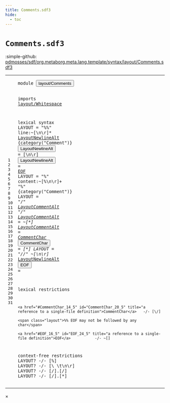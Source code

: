 ```yaml
---
title: Comments.sdf3
hide:
  - toc
---
```


# `Comments.sdf3`

:simple-github: [pdmosses/sdf/org.metaborg.meta.lang.template/syntax/layout/Comments.sdf3]

[pdmosses/sdf/org.metaborg.meta.lang.template/syntax/layout/Comments.sdf3]: https://github.com/pdmosses/sdf/blob/master/org.metaborg.meta.lang.template/syntax/layout/Comments.sdf3 "The source file on GitHub"

<div class="sdf3"><table class="highlighttable"><tbody><tr><td class="linenos"><div class="linenodiv"><pre><span></span>1
2
3
4
5
6
7
8
9
10
11
12
13
14
15
16
17
18
19
20
21
22
23
24
25
26
27
28
29
30
31
</pre></div></td>
<td class="code"><pre><code><span class="keyword">module</span> <button class="modal-open" id="layout/Comments_1_8" title="a definition with multiple references" data-urls="../../grammar/Grammars.sdf3/#layout/Comments line 3_9; ../../symbols/Symbols.sdf3/#layout/Comments line 3_9">layout/Comments</button>

<span class="keyword">imports</span>
  <a href="../Whitespace.sdf3/#layout/Whitespace_1_8" id="layout/Whitespace_4_3" title="a reference to a single-file definition">layout/Whitespace</a>
 
<span class="keyword">lexical syntax</span>
        <span class="keyword">LAYOUT</span> = <span class="cons_Lit">"%%"</span> <span class="cons_Unquoted"><span id="line_7_16" title="a definition with no references">line</span></span>:~[\n\r]* <a href="#LayoutNewlineAlt_8_2" id="LayoutNewlineAlt_7_30" title="a reference to a single-file definition">LayoutNewlineAlt</a>        {<span class="cons_Unquoted">category</span>(<span class="cons_Quoted">"Comment"</span>)}
        <button class="modal-open" id="LayoutNewlineAlt_8_2" title="a definition with multiple references" data-urls="#LayoutNewlineAlt line 7_30, 15_28">LayoutNewlineAlt</button> = [\n\r]
        <button class="modal-open" id="LayoutNewlineAlt_9_2" title="a definition with multiple references" data-urls="#LayoutNewlineAlt line 7_30, 15_28">LayoutNewlineAlt</button> = <a href="#EOF_16_5" id="EOF_9_21" title="a reference to a single-file definition">EOF</a>
    <span class="keyword">LAYOUT</span> = <span class="cons_Lit">"%"</span> <span class="cons_Unquoted"><span id="content_10_18" title="a definition with no references">content</span></span>:~[\%\n\r]+ <span class="cons_Lit">"%"</span>        {<span class="cons_Unquoted">category</span>(<span class="cons_Quoted">"Comment"</span>)}
    <span class="keyword">LAYOUT</span> = <span class="cons_Lit">"/*"</span> <a href="#LayoutCommentAlt_12_5" id="LayoutCommentAlt_11_19" title="a reference to a single-file definition">LayoutCommentAlt</a>* <span class="cons_Lit">"*/"</span> 
    <a href="#LayoutCommentAlt_11_19" id="LayoutCommentAlt_12_5" title="a definition with a single reference">LayoutCommentAlt</a> = ~[\*]
    <a href="#LayoutCommentAlt_11_19" id="LayoutCommentAlt_13_5" title="a definition with a single reference">LayoutCommentAlt</a> = <a href="#CommentChar_14_5" id="CommentChar_13_24" title="a reference to a single-file definition">CommentChar</a>
    <button class="modal-open" id="CommentChar_14_5" title="a definition with multiple references" data-urls="#CommentChar line 13_24, 20_5">CommentChar</button> = [\*]
    <span class="keyword">LAYOUT</span> = <span class="cons_Lit">"//"</span> ~[\n\r]* <a href="#LayoutNewlineAlt_8_2" id="LayoutNewlineAlt_15_28" title="a reference to a single-file definition">LayoutNewlineAlt</a>
    <button class="modal-open" id="EOF_16_5" title="a definition with multiple references" data-urls="#EOF line 9_21, 24_5">EOF</button> = 
    
<span class="keyword">lexical restrictions</span>

    <a href="#CommentChar_14_5" id="CommentChar_20_5" title="a reference to a single-file definition">CommentChar</a>   -/- [\/]

    <span class="layout">%% EOF may not be followed by any char</span>

    <a href="#EOF_16_5" id="EOF_24_5" title="a reference to a single-file definition">EOF</a>           -/- ~[]          
       

<span class="keyword">context-free restrictions</span> 
    <span class="keyword">LAYOUT</span>? -/- [\%]
    <span class="keyword">LAYOUT</span>? -/- [\ \t\n\r]
    <span class="keyword">LAYOUT</span>? -/- [\/].[\/]
    <span class="keyword">LAYOUT</span>? -/- [\/].[\*]
</code></pre></td></tr></tbody></table></div>

<div id="modal">
  <div id="modal-content">
    <span id="modal-close">&times;</span>
    <h2 id="modal-h2"></h2>
    <p  id="modal-p"></p>
    <ul id="modal-ul"></ul>
  </div>
</div>
